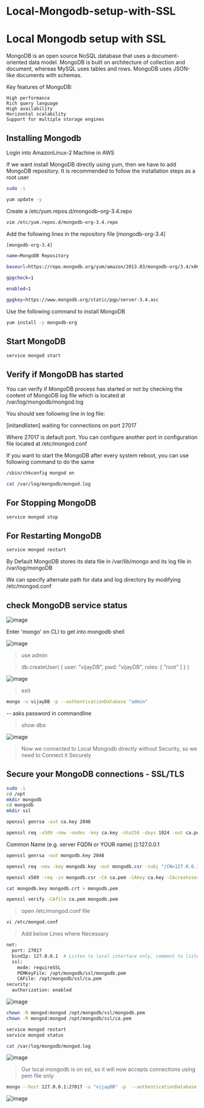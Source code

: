 # Local-Mongodb-setup-with-SSL

# Local Mongodb setup with SSL

MongoDB is an open source NoSQL database that uses a document-oriented data model. MongoDB is built on architecture of collection and document, whereas MySQL uses tables and rows. MongoDB uses JSON-like documents with schemas.

Key features of MongoDB:

    High performance
    Rich query language
    High availability
    Horizontal scalability
    Support for multiple storage engines

## Installing Mongodb

Login into AmazonLinux-2 Machine in AWS  

If we want install MongoDB directly using yum, then we have to add MongoDB repository. It is recommended to follow the installation steps as a root user
```bash
sudo -i 
```
```bash
yum update -y
```
Create a  /etc/yum.repos.d/mongodb-org-3.4.repo
```bash
vim /etc/yum.repos.d/mongodb-org-3.4.repo
```
Add the following lines in the repository file [mongodb-org-3.4]
```bash
[mongodb-org-3.4]

name=MongoDB Repository

baseurl=https://repo.mongodb.org/yum/amazon/2013.03/mongodb-org/3.4/x86_64/

gpgcheck=1

enabled=1

gpgkey=https://www.mongodb.org/static/pgp/server-3.4.asc

```
Use the following command to install MongoDB
```bash
yum install -y mongodb-org
```
## Start MongoDB
```bash
service mongod start
```
## Verify if MongoDB has started

You can verify if MongoDB process has started or not by checking the content of MongoDB log file which is located at 
 /var/log/mongodb/mongod.log

You should see following line in log file:

[initandlisten] waiting for connections on port 27017

Where 27017 is default port. You can configure another port in configuration file located at /etc/mongod.conf

If you want to start the MongoDB after every system reboot, you can use following command to do the same
```bash
/sbin/chkconfig mongod on
```
```bash
cat /var/log/mongodb/mongod.log
```
## For Stopping MongoDB
```bash
service mongod stop
```
## For Restarting MongoDB
```bash
service mongod restart
```
By Default MongoDB stores its data file in /var/lib/mongo 
and its log file in /var/log/mongoDB

We can specify alternate path for data and log directory by modifying /etc/mongod.conf

## check MongoDB service status
![image](https://user-images.githubusercontent.com/66196388/184007361-e08d7faa-42f4-4aa0-a94c-4f130576f6e7.png)

Enter 'mongo' on CLI to get into mongodb shell

![image](https://user-images.githubusercontent.com/66196388/184007854-6e756b31-ace4-4adb-a297-9eb4e749d6b2.png)

>use admin

>db.createUser(
      {
          user: "vijayDB",
          pwd: "vijayDB",
          roles: [ "root" ]
      }
  )


![image](https://user-images.githubusercontent.com/66196388/184008417-b90a6f70-5c02-4648-b2e0-62e354d5e50b.png)

>exit

```bash
mongo -u vijayDB -p --authenticationDatabase "admin" 

```
 -- asks password in commandline

>show dbs

![image](https://user-images.githubusercontent.com/66196388/184008968-65d1c7ef-b68d-432d-8e51-3cac89c5dc0e.png)


>Now we connected to Local Mongodb directly without Security, so we need to Connect it Securely

## Secure your MongoDB connections - SSL/TLS

```bash
sudo -i
cd /opt
mkdir mongodb
cd mongodb
mkdir ssl

```
```bash
openssl genrsa -out ca.key 2048
```
```bash
openssl req -x509 -new -nodes -key ca.key -sha256 -days 1024 -out ca.pem
```
 Common Name (e.g. server FQDN or YOUR name) []:127.0.0.1
```bash
openssl genrsa -out mongodb.key 2048
```
```bash
openssl req -new -key mongodb.key -out mongodb.csr -subj "/CN=127.0.0.1"
```
```bash
openssl x509 -req -in mongodb.csr -CA ca.pem -CAkey ca.key -CAcreateserial -out mongodb.crt -days 500 -sha256
```
```bash
cat mongodb.key mongodb.crt > mongodb.pem
```
```bash
openssl verify -CAfile ca.pem mongodb.pem
```

>open /etc/mongod.conf file

```bash
vi /etc/mongod.conf
```
>Add below Lines where Necessary
```bash
net:
  port: 27017
  bindIp: 127.0.0.1  # Listen to local interface only, comment to listen on all interface
  ssl:
    mode: requireSSL
    PEMKeyFile: /opt/mongodb/ssl/mongodb.pem
    CAFile: /opt/mongodb/ssl/ca.pem
security:
  authorization: enabled

```
![image](https://user-images.githubusercontent.com/66196388/184013423-40b97469-8769-4ce3-b587-a30ed78812c1.png)

```bash
chown -R mongod:mongod /opt/mongodb/ssl/mongodb.pem
chown -R mongod:mongod /opt/mongodb/ssl/ca.pem
```
```bash
service mongod restart
service mongod status
```
```bash
cat /var/log/mongodb/mongod.log
```
![image](https://user-images.githubusercontent.com/66196388/184012830-f0bf8ca6-7366-400c-ac55-b9f59c72346f.png)

>Our local mongodb is on ssl, so it will now accepts connections using pem file only
```bash
mongo --host 127.0.0.1:27017 -u "vijayDB" -p  --authenticationDatabase "admin" --ssl --sslCAFile /opt/mongodb/ssl/ca.pem --sslPEMKeyFile /opt/mongodb/ssl/mongodb.pem
```
![image](https://user-images.githubusercontent.com/66196388/184013869-6f1034fe-ff79-4f63-a5f8-fc4ebf8b0be6.png)
